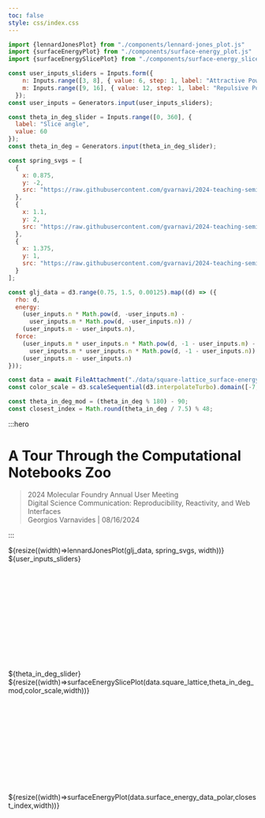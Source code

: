 ```yaml
---
toc: false
style: css/index.css
---
```


```js
import {lennardJonesPlot} from "./components/lennard-jones_plot.js"
import {surfaceEnergyPlot} from "./components/surface-energy_plot.js"
import {surfaceEnergySlicePlot} from "./components/surface-energy_slice.js"
```

```js
const user_inputs_sliders = Inputs.form({
    n: Inputs.range([3, 8], { value: 6, step: 1, label: "Attractive Power, n:" }),
    m: Inputs.range([9, 16], { value: 12, step: 1, label: "Repulsive Power, m:" })
  });
const user_inputs = Generators.input(user_inputs_sliders);

const theta_in_deg_slider = Inputs.range([0, 360], {
  label: "Slice angle",
  value: 60
});
const theta_in_deg = Generators.input(theta_in_deg_slider);
```

```js
const spring_svgs = [
  {
    x: 0.875,
    y: -2,
    src: "https://raw.githubusercontent.com/gvarnavi/2024-teaching-seminar/main/static/img/spring_compressed_darkbg.svg"
  },
  {
    x: 1.1,
    y: 2,
    src: "https://raw.githubusercontent.com/gvarnavi/2024-teaching-seminar/main/static/img/spring_equilibrium_darkbg.svg"
  },
  {
    x: 1.375,
    y: 1,
    src: "https://raw.githubusercontent.com/gvarnavi/2024-teaching-seminar/main/static/img/spring_expanded_darkbg.svg"
  }
];

const glj_data = d3.range(0.75, 1.5, 0.00125).map((d) => ({
  rho: d,
  energy:
    (user_inputs.n * Math.pow(d, -user_inputs.m) -
      user_inputs.m * Math.pow(d, -user_inputs.n)) /
    (user_inputs.m - user_inputs.n),
  force:
    (user_inputs.m * user_inputs.n * Math.pow(d, -1 - user_inputs.m) -
      user_inputs.m * user_inputs.n * Math.pow(d, -1 - user_inputs.n)) /
    (user_inputs.m - user_inputs.n)
}));

const data = await FileAttachment("./data/square-lattice_surface-energy.json").json();
const color_scale = d3.scaleSequential(d3.interpolateTurbo).domain([-7, -2]);

const theta_in_deg_mod = (theta_in_deg % 180) - 90;
const closest_index = Math.round(theta_in_deg / 7.5) % 48;
```

:::hero

# A Tour Through the Computational Notebooks Zoo

> 2024 Molecular Foundry Annual User Meeting  
> Digital Science Communication: Reproducibility, Reactivity, and Web Interfaces  
> Georgios Varnavides | 08/16/2024

:::

<div class="grid grid-cols-3" style="grid-auto-rows: auto;">
  <div class="card img-container" style="min-height:250px;">
    ${resize((width)=>lennardJonesPlot(glj_data, spring_svgs, width))}
    ${user_inputs_sliders}
  </div>
  <div class="card img-container" style="min-height:250px;">
    ${theta_in_deg_slider}
    ${resize((width)=>surfaceEnergySlicePlot(data.square_lattice,theta_in_deg_mod,color_scale,width))}
  </div>
  <div class="card img-container" style="min-height:250px;">
    ${resize((width)=>surfaceEnergyPlot(data.surface_energy_data_polar,closest_index,width))}
  </div>
</div>

